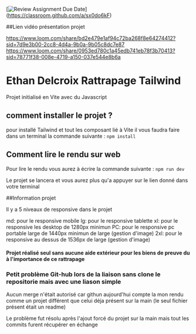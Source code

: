 [![Review Assignment Due Date](https://classroom.github.com/assets/deadline-readme-button-24ddc0f5d75046c5622901739e7c5dd533143b0c8e959d652212380cedb1ea36.svg)]
(https://classroom.github.com/a/sx0do6kF)

##Lien vidéo présentation projet

https://www.loom.com/share/bd2e479e1af94c72ba268f8e64274412?sid=7d9e3b00-2cc8-4d4a-9b0a-9b05c8dc7e87
https://www.loom.com/share/0953ed780c1a45edb741eb78f3b70413?sid=78771f38-008e-4719-a150-037e544e8b6a

# Ethan Delcroix Rattrapage Tailwind

Projet initialisé en Vite avec du Javascript

## comment installer le projet ?
pour installé Tailwind et tout les composant lié à  Vite il vous faudra faire dans un terminal la commande suivante :
``` npm install ```

## Comment lire le rendu sur web

Pour lire le rendu vous aurez à écrire la commande suivante :
``` npm run dev ```

Le projet se lancera et vous aurez plus qu'a appuyer sur le lien donné dans votre terminal

##Information projet

Il y a 5 niveaux de responsive dans le projet

md: pour le responsive mobile
lg: pour le responsive tablette 
xl: pour le responsive les desktop de 1280px minimun
PC: pour le responsive pc portable large de 1440px minimun de large (gestion d'image)
2xl: pour le responsive au dessus de 1536px de large (gestion d'image)

#### Projet réalisé seul sans aucune aide extérieur pour les biens de preuve du à l'importance de ce rattrapage

### Petit problème Git-hub lors de la liaison sans clone le repositorie mais avec une liason simple

Aucun merge n'était autorisé car githun aujourd'hui compte la mon rendu comme un projet différent que celui déja présent sur la main (le seul fichier présent était un readme)

Le problème fut résolu après l'ajout forcé du projet sur la main mais tout les commits furent récupérer en échange

